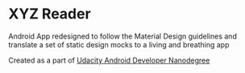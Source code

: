 # XYZ Reader
Android App redesigned to follow the Material Design guidelines and translate a set of static design mocks to a living and breathing app

Created as a part of [Udacity Android Developer Nanodegree](https://www.udacity.com/course/android-developer-nanodegree-by-google--nd801)